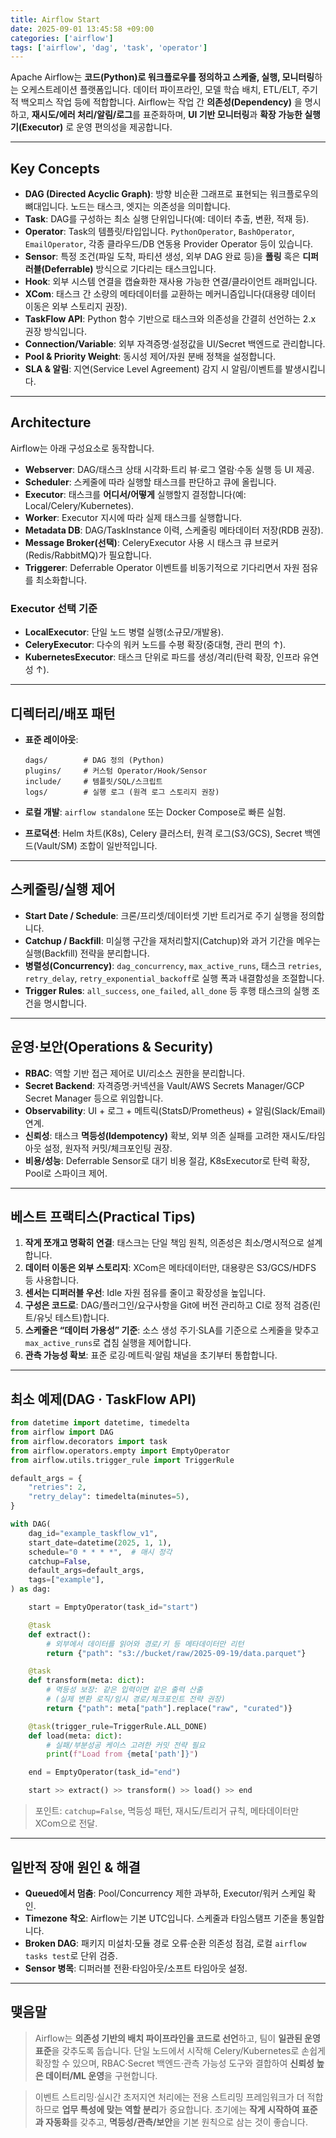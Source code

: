 ```yaml
---
title: Airflow Start
date: 2025-09-01 13:45:58 +09:00
categories: ['airflow']
tags: ['airflow', 'dag', 'task', 'operator']
---
```


Apache Airflow는 **코드(Python)로 워크플로우를 정의하고 스케줄, 실행, 모니터링**하는 오케스트레이션 플랫폼입니다. 
데이터 파이프라인, 모델 학습 배치, ETL/ELT, 주기적 백오피스 작업 등에 적합합니다. Airflow는 작업 간 **의존성(Dependency)** 을 명시하고, **재시도/에러 처리/알림/로그**를 표준화하며, **UI 기반 모니터링**과 **확장 가능한 실행기(Executor)** 로 운영 편의성을 제공합니다.

---

## Key Concepts

* **DAG (Directed Acyclic Graph)**: 방향 비순환 그래프로 표현되는 워크플로우의 뼈대입니다. 노드는 태스크, 엣지는 의존성을 의미합니다.
* **Task**: DAG를 구성하는 최소 실행 단위입니다(예: 데이터 추출, 변환, 적재 등).
* **Operator**: Task의 템플릿/타입입니다. `PythonOperator`, `BashOperator`, `EmailOperator`, 각종 클라우드/DB 연동용 Provider Operator 등이 있습니다.
* **Sensor**: 특정 조건(파일 도착, 파티션 생성, 외부 DAG 완료 등)을 **폴링** 혹은 **디퍼러블(Deferrable)** 방식으로 기다리는 태스크입니다.
* **Hook**: 외부 시스템 연결을 캡슐화한 재사용 가능한 연결/클라이언트 래퍼입니다.
* **XCom**: 태스크 간 소량의 메타데이터를 교환하는 메커니즘입니다(대용량 데이터 이동은 외부 스토리지 권장).
* **TaskFlow API**: Python 함수 기반으로 태스크와 의존성을 간결히 선언하는 2.x 권장 방식입니다.
* **Connection/Variable**: 외부 자격증명·설정값을 UI/Secret 백엔드로 관리합니다.
* **Pool & Priority Weight**: 동시성 제어/자원 분배 정책을 설정합니다.
* **SLA & 알림**: 지연(Service Level Agreement) 감지 시 알림/이벤트를 발생시킵니다.

---

## Architecture

Airflow는 아래 구성요소로 동작합니다.

* **Webserver**: DAG/태스크 상태 시각화·트리 뷰·로그 열람·수동 실행 등 UI 제공.
* **Scheduler**: 스케줄에 따라 실행할 태스크를 판단하고 큐에 올립니다.
* **Executor**: 태스크를 **어디서/어떻게** 실행할지 결정합니다(예: Local/Celery/Kubernetes).
* **Worker**: Executor 지시에 따라 실제 태스크를 실행합니다.
* **Metadata DB**: DAG/TaskInstance 이력, 스케줄링 메타데이터 저장(RDB 권장).
* **Message Broker(선택)**: CeleryExecutor 사용 시 태스크 큐 브로커(Redis/RabbitMQ)가 필요합니다.
* **Triggerer**: Deferrable Operator 이벤트를 비동기적으로 기다리면서 자원 점유를 최소화합니다.

### Executor 선택 기준

* **LocalExecutor**: 단일 노드 병렬 실행(소규모/개발용).
* **CeleryExecutor**: 다수의 워커 노드를 수평 확장(중대형, 관리 편의 ↑).
* **KubernetesExecutor**: 태스크 단위로 파드를 생성/격리(탄력 확장, 인프라 유연성 ↑).

---

## 디렉터리/배포 패턴

* **표준 레이아웃**:

  ```
  dags/        # DAG 정의 (Python)
  plugins/     # 커스텀 Operator/Hook/Sensor
  include/     # 템플릿/SQL/스크립트
  logs/        # 실행 로그 (원격 로그 스토리지 권장)
  ```
* **로컬 개발**: `airflow standalone` 또는 Docker Compose로 빠른 실험.
* **프로덕션**: Helm 차트(K8s), Celery 클러스터, 원격 로그(S3/GCS), Secret 백엔드(Vault/SM) 조합이 일반적입니다.

---

## 스케줄링/실행 제어

* **Start Date / Schedule**: 크론/프리셋/데이터셋 기반 트리거로 주기 실행을 정의합니다.
* **Catchup / Backfill**: 미실행 구간을 재처리할지(Catchup)와 과거 기간을 메우는 실행(Backfill) 전략을 분리합니다.
* **병렬성(Concurrency)**: `dag_concurrency`, `max_active_runs`, 태스크 `retries`, `retry_delay`, `retry_exponential_backoff`로 실행 폭과 내결함성을 조절합니다.
* **Trigger Rules**: `all_success`, `one_failed`, `all_done` 등 후행 태스크의 실행 조건을 명시합니다.

---

## 운영·보안(Operations & Security)

* **RBAC**: 역할 기반 접근 제어로 UI/리소스 권한을 분리합니다.
* **Secret Backend**: 자격증명·커넥션을 Vault/AWS Secrets Manager/GCP Secret Manager 등으로 위임합니다.
* **Observability**: UI + 로그 + 메트릭(StatsD/Prometheus) + 알림(Slack/Email) 연계.
* **신뢰성**: 태스크 **멱등성(Idempotency)** 확보, 외부 의존 실패를 고려한 재시도/타임아웃 설정, 원자적 커밋/체크포인팅 권장.
* **비용/성능**: Deferrable Sensor로 대기 비용 절감, K8sExecutor로 탄력 확장, Pool로 스파이크 제어.

---

## 베스트 프랙티스(Practical Tips)

1. **작게 쪼개고 명확히 연결**: 태스크는 단일 책임 원칙, 의존성은 최소/명시적으로 설계합니다.
2. **데이터 이동은 외부 스토리지**: XCom은 메타데이터만, 대용량은 S3/GCS/HDFS 등 사용합니다.
3. **센서는 디퍼러블 우선**: Idle 자원 점유를 줄이고 확장성을 높입니다.
4. **구성은 코드로**: DAG/플러그인/요구사항을 Git에 버전 관리하고 CI로 정적 검증(린트/유닛 테스트)합니다.
5. **스케줄은 “데이터 가용성” 기준**: 소스 생성 주기·SLA를 기준으로 스케줄을 맞추고 `max_active_runs`로 겹침 실행을 제어합니다.
6. **관측 가능성 확보**: 표준 로깅·메트릭·알림 채널을 초기부터 통합합니다.

---

## 최소 예제(DAG · TaskFlow API)

```python
from datetime import datetime, timedelta
from airflow import DAG
from airflow.decorators import task
from airflow.operators.empty import EmptyOperator
from airflow.utils.trigger_rule import TriggerRule

default_args = {
    "retries": 2,
    "retry_delay": timedelta(minutes=5),
}

with DAG(
    dag_id="example_taskflow_v1",
    start_date=datetime(2025, 1, 1),
    schedule="0 * * * *",  # 매시 정각
    catchup=False,
    default_args=default_args,
    tags=["example"],
) as dag:

    start = EmptyOperator(task_id="start")

    @task
    def extract():
        # 외부에서 데이터를 읽어와 경로/키 등 메타데이터만 리턴
        return {"path": "s3://bucket/raw/2025-09-19/data.parquet"}

    @task
    def transform(meta: dict):
        # 멱등성 보장: 같은 입력이면 같은 출력 산출
        # (실제 변환 로직/임시 경로/체크포인트 전략 권장)
        return {"path": meta["path"].replace("raw", "curated")}

    @task(trigger_rule=TriggerRule.ALL_DONE)
    def load(meta: dict):
        # 실패/부분성공 케이스 고려한 커밋 전략 필요
        print(f"Load from {meta['path']}")

    end = EmptyOperator(task_id="end")

    start >> extract() >> transform() >> load() >> end
```

> 포인트: `catchup=False`, 멱등성 패턴, 재시도/트리거 규칙, 메타데이터만 XCom으로 전달.

---

## 일반적 장애 원인 & 해결

* **Queued에서 멈춤**: Pool/Concurrency 제한 과부하, Executor/워커 스케일 확인.
* **Timezone 착오**: Airflow는 기본 UTC입니다. 스케줄과 타임스탬프 기준을 통일합니다.
* **Broken DAG**: 패키지 미설치·모듈 경로 오류·순환 의존성 점검, 로컬 `airflow tasks test`로 단위 검증.
* **Sensor 병목**: 디퍼러블 전환·타임아웃/소프트 타임아웃 설정.

---

## 맺음말

> Airflow는 **의존성 기반의 배치 파이프라인을 코드로 선언**하고, 팀이 **일관된 운영 표준**을 갖추도록 돕습니다. 
> 단일 노드에서 시작해 Celery/Kubernetes로 손쉽게 확장할 수 있으며, RBAC·Secret 백엔드·관측 가능성 도구와 결합하여 **신뢰성 높은 데이터/ML 운영**을 구현합니다. 

> 이벤트 스트리밍·실시간 초저지연 처리에는 전용 스트리밍 프레임워크가 더 적합하므로 **업무 특성에 맞는 역할 분리**가 중요합니다. 
> 초기에는 **작게 시작하여 표준과 자동화**를 갖추고, **멱등성/관측/보안**을 기본 원칙으로 삼는 것이 좋습니다.
